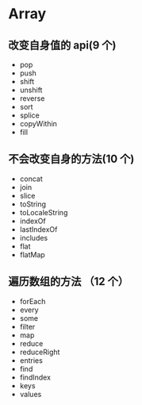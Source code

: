 # Array

## 改变自身值的 api(9 个)

- pop
- push
- shift
- unshift
- reverse
- sort
- splice
- copyWithin
- fill

## 不会改变自身的方法(10 个)

- concat
- join
- slice
- toString
- toLocaleString
- indexOf
- lastIndexOf
- includes
- flat
- flatMap

## 遍历数组的方法 （12 个）

- forEach
- every
- some
- filter
- map
- reduce
- reduceRight
- entries
- find
- findIndex
- keys
- values
